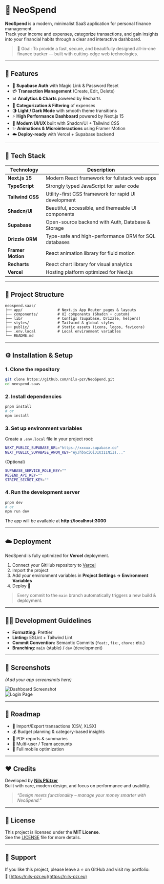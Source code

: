 # 💸 NeoSpend

**NeoSpend** is a modern, minimalist SaaS application for personal finance management.  
Track your income and expenses, categorize transactions, and gain insights into your financial habits through a clear and interactive dashboard.

> 🧭 Goal: To provide a fast, secure, and beautifully designed all-in-one finance tracker — built with cutting-edge web technologies.

---

## 🚀 Features

- 🔐 **Supabase Auth** with Magic Link & Password Reset  
- 💳 **Transaction Management** (Create, Edit, Delete)  
- 📊 **Analytics & Charts** powered by Recharts  
- 🧠 **Categorization & Filtering** of expenses  
- 🌗 **Light / Dark Mode** with smooth theme transitions  
- ⚡ **High Performance Dashboard** powered by Next.js 15  
- 🎨 **Modern UI/UX** built with Shadcn/UI + Tailwind CSS  
- ✨ **Animations & Microinteractions** using Framer Motion  
- ☁️ **Deploy-ready** with Vercel + Supabase backend  

---

## 🧱 Tech Stack

| Technology | Description |
|-------------|-------------|
| **Next.js 15** | Modern React framework for fullstack web apps |
| **TypeScript** | Strongly typed JavaScript for safer code |
| **Tailwind CSS** | Utility-first CSS framework for rapid UI development |
| **Shadcn/UI** | Beautiful, accessible, and themeable UI components |
| **Supabase** | Open-source backend with Auth, Database & Storage |
| **Drizzle ORM** | Type-safe and high-performance ORM for SQL databases |
| **Framer Motion** | React animation library for fluid motion |
| **Recharts** | React chart library for visual analytics |
| **Vercel** | Hosting platform optimized for Next.js |

---

## 🧭 Project Structure

```
neospend.saas/
├── app/                # Next.js App Router pages & layouts
├── components/         # UI components (Shadcn + custom)
├── lib/                # Configs (Supabase, Drizzle, helpers)
├── styles/             # Tailwind & global styles
├── public/             # Static assets (icons, logos, favicons)
├── .env.local          # Local environment variables
└── README.md
```

---

## ⚙️ Installation & Setup

### 1. Clone the repository

```bash
git clone https://github.com/nils-pzr/NeoSpend.git
cd neospend-saas
```

### 2. Install dependencies

```bash
pnpm install
# or
npm install
```

### 3. Set up environment variables

Create a `.env.local` file in your project root:

```bash
NEXT_PUBLIC_SUPABASE_URL="https://xxxxx.supabase.co"
NEXT_PUBLIC_SUPABASE_ANON_KEY="eyJhbGciOiJIUzI1NiIs..."
```

(Optional)
```bash
SUPABASE_SERVICE_ROLE_KEY=""
RESEND_API_KEY=""
STRIPE_SECRET_KEY=""
```

### 4. Run the development server

```bash
pnpm dev
# or
npm run dev
```

The app will be available at **http://localhost:3000**

---

## ☁️ Deployment

NeoSpend is fully optimized for **Vercel** deployment.

1. Connect your GitHub repository to [Vercel](https://vercel.com)  
2. Import the project  
3. Add your environment variables in **Project Settings → Environment Variables**  
4. Deploy 🎉  

> Every commit to the `main` branch automatically triggers a new build & deployment.

---

## 🧑‍💻 Development Guidelines

- **Formatting:** Prettier  
- **Linting:** ESLint + Tailwind Lint  
- **Commit Convention:** Semantic Commits (`feat:`, `fix:`, `chore:` etc.)  
- **Branching:** `main` (stable) / `dev` (development)  

---

## 📸 Screenshots

*(Add your app screenshots here)*

![Dashboard Screenshot](public/screenshots/dashboard.png)  
![Login Page](public/screenshots/login.png)

---

## 🧭 Roadmap

- 🔄 Import/Export transactions (CSV, XLSX)  
- 💰 Budget planning & category-based insights  
- 🧾 PDF reports & summaries  
- 👥 Multi-user / Team accounts  
- 📱 Full mobile optimization  

---

## ❤️ Credits

Developed by [**Nils Plützer**](https://nils-pzr.eu)  
Built with care, modern design, and focus on performance and usability.

> *“Design meets functionality – manage your money smarter with NeoSpend.”*

---

## 📜 License

This project is licensed under the **MIT License**.  
See the [LICENSE](/neospend-saas/LICENSE.txt) file for more details.

---

## 🌟 Support

If you like this project, please leave a ⭐ on GitHub and visit my portfolio:  
🔗 [https://nils-pzr.eu](https://nils-pzr.eu)
